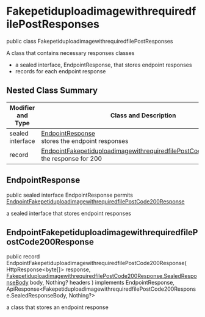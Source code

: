 # FakepetiduploadimagewithrequiredfilePostResponses

public class FakepetiduploadimagewithrequiredfilePostResponses

A class that contains necessary responses classes
- a sealed interface, EndpointResponse, that stores endpoint responses
- records for each endpoint response

## Nested Class Summary
| Modifier and Type | Class and Description |
| ----------------- | --------------------- |
| sealed interface | [EndpointResponse](#endpointresponse)<br> stores the endpoint responses |
| record | [EndpointFakepetiduploadimagewithrequiredfilePostCode200Response](#endpointfakepetiduploadimagewithrequiredfilepostcode200response)<br> the response for 200 |

## EndpointResponse
public sealed interface EndpointResponse permits<br>
[EndpointFakepetiduploadimagewithrequiredfilePostCode200Response](#endpointfakepetiduploadimagewithrequiredfilepostcode200response)

a sealed interface that stores endpoint responses

## EndpointFakepetiduploadimagewithrequiredfilePostCode200Response
public record EndpointFakepetiduploadimagewithrequiredfilePostCode200Response(
    HttpResponse<byte[]> response,
    [FakepetiduploadimagewithrequiredfilePostCode200Response.SealedResponseBody](../../../paths/fakepetiduploadimagewithrequiredfile/post/responses/FakepetiduploadimagewithrequiredfilePostCode200Response.md#sealedresponsebody) body,
    Nothing? headers
) implements EndpointResponse, ApiResponse<FakepetiduploadimagewithrequiredfilePostCode200Response.SealedResponseBody, Nothing?><br>

a class that stores an endpoint response

